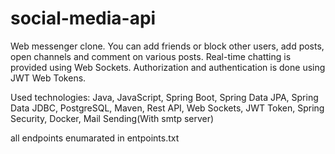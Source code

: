 # social-media-api
Web messenger clone. You can add friends or block other users, add
posts, open channels and comment on various posts. Real-time chatting
is provided using Web Sockets. Authorization and authentication is done using JWT Web Tokens. 

Used technologies: Java, JavaScript, Spring Boot, Spring Data JPA, Spring Data JDBC, PostgreSQL, Maven, Rest API, Web Sockets, JWT
Token, Spring Security, Docker, Mail Sending(With smtp server)


all endpoints enumarated in entpoints.txt
